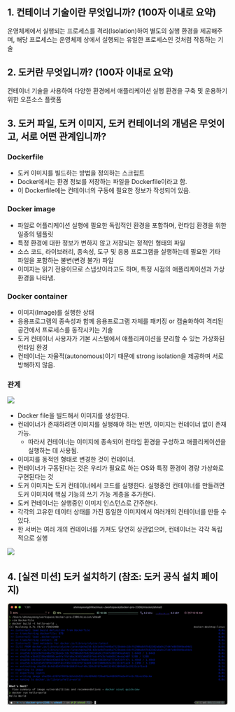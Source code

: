 ## 1. 컨테이너 기술이란 무엇입니까? (100자 이내로 요약)

운영체제에서 실행되는 프로세스를 격리(Isolation)하여 별도의 실행 환경을 제공해주며, 해당 프로세스는 운영체제 상에서 실행되는 유일한 프로세스인 것처럼 작동하는 기술

## 2. 도커란 무엇입니까? (100자 이내로 요약)

컨테이너 기술을 사용하여 다양한 환경에서 애플리케이션 실행 환경을 구축 및 운용하기 위한 오픈소스 플랫폼

## 3. 도커 파일, 도커 이미지, 도커 컨테이너의 개념은 무엇이고, 서로 어떤 관계입니까?

### Dockerfile

- 도커 이미지를 빌드하는 방법을 정의하는 스크립트 
- Docker에서는 환경 정보를 저장하는 파일을 Dockerfile이라고 함.
- 이 Dockerfile에는 컨테이너의 구동에 필요한 정보가 작성되어 있음.

### Docker image

- 파일로 어플리케이션 실행에 필요한 독립적인 환경을 포함하며, 런타임 환경을 위한 일종의 템플릿
- 특정 환경에 대한 정보가 변하지 않고 저장되는 정적인 형태의 파일
- 소스 코드, 라이브러리, 종속성, 도구 및 응용 프로그램을 실행하는데 필요한 기타 파일을 포함하는 불변(변경 불가) 파일
- 이미지는 읽기 전용이므로 스냅샷이라고도 하며, 특정 시점의 애플리케이션과 가상 환경을 나타냄.

### Docker container

- 이미지(Image)를 실행한 상태
- 응용프로그램의 종속성과 함께 응용프로그램 자체를 패키징 or 캡슐화하여 격리된 공간에서 프로세스를 동작시키는 기술
- 도커 컨테이너 사용자가 기본 시스템에서 애플리케이션을 분리할 수 있는 가상화된 런타임 환경 
- 컨테이너는 자율적(autonomous)이기 때문에 strong isolation을 제공하며 서로 방해하지 않음.

### 관계

![](https://img1.daumcdn.net/thumb/R1280x0/?scode=mtistory2&fname=https%3A%2F%2Fblog.kakaocdn.net%2Fdn%2FcNbRJe%2Fbtq3XbjEavE%2FimEWh6QDA8QBlUDAZPi8e1%2Fimg.png)

- Docker file을 빌드해서 이미지를 생성한다. 
- 컨테이너가 존재하려면 이미지를 실행해야 하는 반면, 이미지는 컨테이너 없이 존재 가능.
    - 따라서 컨테이너는 이미지에 종속되어 런타임 환경을 구성하고 애플리케이션을 실행하는 데 사용됨.
- 이미지를 동적인 형태로 변경한 것이 컨테이너.
- 컨테이너가 구동된다는 것은 우리가 필요로 하는 OS와 특정 환경이 경량 가상화로 구현된다는 것
- 도커 이미지는 도커 컨테이너에서 코드를 실행한다. 실행중인 컨테이너를 만들려면 도커 이미지에 핵심 기능의 쓰기 가능 계층을 추가한다.
- 도커 컨테이너는 실행중인 이미지 인스턴스로 간주한다.
- 각각의 고유한 데이터 상태를 가진 동일한 이미지에서 여러개의 컨테이너를 만들 수 있다.
- 한 서버는 여러 개의 컨테이너를 가져도 당연히 상관없으며, 컨테이너는 각각 독립적으로 실행

![](https://user-images.githubusercontent.com/45676906/112085085-37767a00-8bcd-11eb-81f7-c410b52eea49.png)

## 4. [실전 미션] 도커 설치하기 (참조: 도커 공식 설치 페이지)

![](docker_image.png)